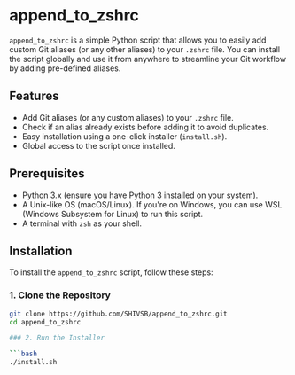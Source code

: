 # append_to_zshrc

`append_to_zshrc` is a simple Python script that allows you to easily add custom Git aliases (or any other aliases) to your `.zshrc` file. You can install the script globally and use it from anywhere to streamline your Git workflow by adding pre-defined aliases.

## Features

- Add Git aliases (or any custom aliases) to your `.zshrc` file.
- Check if an alias already exists before adding it to avoid duplicates.
- Easy installation using a one-click installer (`install.sh`).
- Global access to the script once installed.

## Prerequisites

- Python 3.x (ensure you have Python 3 installed on your system).
- A Unix-like OS (macOS/Linux). If you're on Windows, you can use WSL (Windows Subsystem for Linux) to run this script.
- A terminal with `zsh` as your shell.

## Installation

To install the `append_to_zshrc` script, follow these steps:

### 1. Clone the Repository

```bash
git clone https://github.com/SHIVSB/append_to_zshrc.git
cd append_to_zshrc

### 2. Run the Installer

```bash
./install.sh
```
